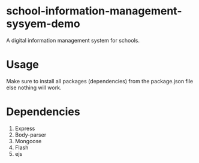 # school-information-management-sysyem-demo
A digital information management system for schools.
# Usage
Make sure to install all packages (dependencies) from the package.json file else nothing will work.
# Dependencies
1. Express
2. Body-parser
3. Mongoose
4. Flash
5. ejs
